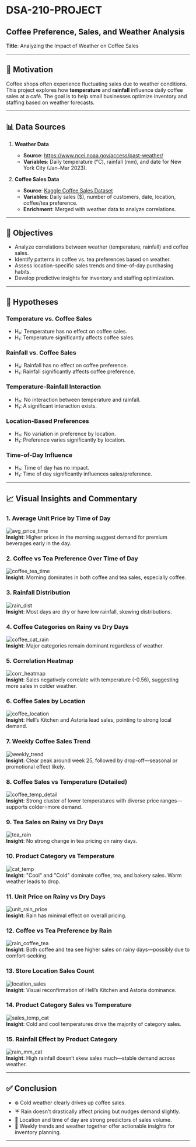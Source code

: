 
# DSA-210-PROJECT
## Coffee Preference, Sales, and Weather Analysis

**Title**: Analyzing the Impact of Weather on Coffee Sales

---

## 🧭 Motivation
Coffee shops often experience fluctuating sales due to weather conditions. This project explores how **temperature** and **rainfall** influence daily coffee sales at a café. The goal is to help small businesses optimize inventory and staffing based on weather forecasts.

---

## 📊 Data Sources
1. **Weather Data**
   - **Source**: https://www.ncei.noaa.gov/access/past-weather/
   - **Variables**: Daily temperature (°C), rainfall (mm), and date for New York City (Jan–Mar 2023).

2. **Coffee Sales Data**
   - **Source**: [Kaggle Coffee Sales Dataset](https://www.kaggle.com/datasets/ahmedabbas757/coffee-sales)
   - **Variables**: Daily sales ($), number of customers, date, location, coffee/tea preference.
   - **Enrichment**: Merged with weather data to analyze correlations.

---

## 🎯 Objectives
- Analyze correlations between weather (temperature, rainfall) and coffee sales.
- Identify patterns in coffee vs. tea preferences based on weather.
- Assess location-specific sales trends and time-of-day purchasing habits.
- Develop predictive insights for inventory and staffing optimization.

---

## 🔬 Hypotheses
### Temperature vs. Coffee Sales
- H₀: Temperature has no effect on coffee sales.
- H₁: Temperature significantly affects coffee sales.

### Rainfall vs. Coffee Sales
- H₀: Rainfall has no effect on coffee preference.
- H₁: Rainfall significantly affects coffee preference.

### Temperature-Rainfall Interaction
- H₀: No interaction between temperature and rainfall.
- H₁: A significant interaction exists.

### Location-Based Preferences
- H₀: No variation in preference by location.
- H₁: Preference varies significantly by location.

### Time-of-Day Influence
- H₀: Time of day has no impact.
- H₁: Time of day significantly influences sales/preference.

---

## 📈 Visual Insights and Commentary

### 1. Average Unit Price by Time of Day
![avg_price_time](avg_price_time.png)  
**Insight**: Higher prices in the morning suggest demand for premium beverages early in the day.

### 2. Coffee vs Tea Preference Over Time of Day
![coffee_tea_time](coffee_tea_time.png)  
**Insight**: Morning dominates in both coffee and tea sales, especially coffee.

### 3. Rainfall Distribution
![rain_dist](rain_dist.png)  
**Insight**: Most days are dry or have low rainfall, skewing distributions.

### 4. Coffee Categories on Rainy vs Dry Days
![coffee_cat_rain](coffee_cat_rain.png)  
**Insight**: Major categories remain dominant regardless of weather.

### 5. Correlation Heatmap
![corr_heatmap](corr_heatmap.png)  
**Insight**: Sales negatively correlate with temperature (-0.56), suggesting more sales in colder weather.

### 6. Coffee Sales by Location
![coffee_location](coffee_location.png)  
**Insight**: Hell’s Kitchen and Astoria lead sales, pointing to strong local demand.

### 7. Weekly Coffee Sales Trend
![weekly_trend](weekly_trend.png)  
**Insight**: Clear peak around week 25, followed by drop-off—seasonal or promotional effect likely.

### 8. Coffee Sales vs Temperature (Detailed)
![coffee_temp_detail](coffee_temp_detail.png)  
**Insight**: Strong cluster of lower temperatures with diverse price ranges—supports colder=more demand.

### 9. Tea Sales on Rainy vs Dry Days
![tea_rain](tea_rain.png)  
**Insight**: No strong change in tea pricing on rainy days.

### 10. Product Category vs Temperature
![cat_temp](cat_temp.png)  
**Insight**: "Cool" and "Cold" dominate coffee, tea, and bakery sales. Warm weather leads to drop.

### 11. Unit Price on Rainy vs Dry Days
![unit_rain_price](unit_rain_price.png)  
**Insight**: Rain has minimal effect on overall pricing.

### 12. Coffee vs Tea Preference by Rain
![rain_coffee_tea](rain_coffee_tea.png)  
**Insight**: Both coffee and tea see higher sales on rainy days—possibly due to comfort-seeking.

### 13. Store Location Sales Count
![location_sales](location_sales.png)  
**Insight**: Visual reconfirmation of Hell’s Kitchen and Astoria dominance.

### 14. Product Category Sales vs Temperature
![sales_temp_cat](sales_temp_cat.png)  
**Insight**: Cold and cool temperatures drive the majority of category sales.

### 15. Rainfall Effect by Product Category
![rain_mm_cat](rain_mm_cat.png)  
**Insight**: High rainfall doesn’t skew sales much—stable demand across weather.

---

## ✅ Conclusion
- ❄️ Cold weather clearly drives up coffee sales.
- ☔ Rain doesn't drastically affect pricing but nudges demand slightly.
- 📍 Location and time of day are strong predictors of sales volume.
- 📅 Weekly trends and weather together offer actionable insights for inventory planning.

---

